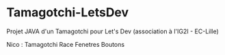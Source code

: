 # Tamagotchi-LetsDev
Projet JAVA d'un Tamagotchi pour Let's Dev (association à l'IG2I - EC-Lille)

Nico :
Tamagotchi
Race
Fenetres
Boutons
